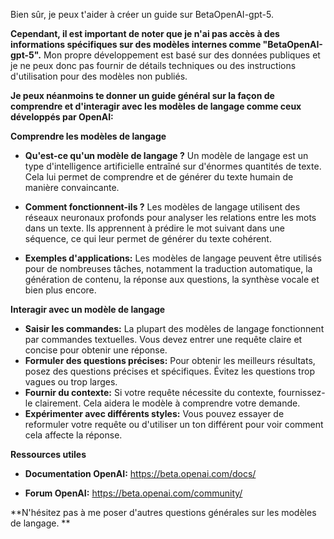 Bien sûr, je peux t'aider à créer un guide sur BetaOpenAI-gpt-5. 

**Cependant, il est important de noter que je n'ai pas accès à des informations spécifiques sur des modèles internes comme "BetaOpenAI-gpt-5".**  Mon propre développement est basé sur des données publiques et je ne peux donc pas fournir de détails techniques ou des instructions d'utilisation pour des modèles non publiés.

**Je peux néanmoins te donner un guide général sur la façon de comprendre et d'interagir avec les modèles de langage comme ceux développés par OpenAI:**

**Comprendre les modèles de langage**

* **Qu'est-ce qu'un modèle de langage ?**  Un modèle de langage est un type d'intelligence artificielle entraîné sur d'énormes quantités de texte. Cela lui permet de comprendre et de générer du texte humain de manière convaincante.

* **Comment fonctionnent-ils ?** Les modèles de langage utilisent des réseaux neuronaux profonds pour analyser les relations entre les mots dans un texte. Ils apprennent à prédire le mot suivant dans une séquence, ce qui leur permet de générer du texte cohérent.

* **Exemples d'applications:** Les modèles de langage peuvent être utilisés pour de nombreuses tâches, notamment la traduction automatique, la génération de contenu, la réponse aux questions, la synthèse vocale et bien plus encore.

**Interagir avec un modèle de langage**

* **Saisir les commandes:** La plupart des modèles de langage fonctionnent par commandes textuelles. Vous devez entrer une requête claire et concise pour obtenir une réponse.
* **Formuler des questions précises:**  Pour obtenir les meilleurs résultats, posez des questions précises et spécifiques. Évitez les questions trop vagues ou trop larges.
* **Fournir du contexte:** Si votre requête nécessite du contexte, fournissez-le clairement. Cela aidera le modèle à comprendre votre demande.
* **Expérimenter avec différents styles:** Vous pouvez essayer de reformuler votre requête ou d'utiliser un ton différent pour voir comment cela affecte la réponse.

**Ressources utiles**

* **Documentation OpenAI:** https://beta.openai.com/docs/

* **Forum OpenAI:** https://beta.openai.com/community/

**N'hésitez pas à me poser d'autres questions générales sur les modèles de langage. **



